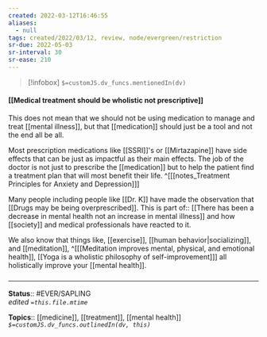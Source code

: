 ```yaml
---
created: 2022-03-12T16:46:55 
aliases:
  - null
tags: created/2022/03/12, review, node/evergreen/restriction
sr-due: 2022-05-03
sr-interval: 30
sr-ease: 210
---
```

> [!infobox]
`$=customJS.dv_funcs.mentionedIn(dv)`

#### [[Medical treatment should be wholistic not prescriptive]] 

This does not mean that we should not be using medication to manage and treat [[mental illness]], but that [[medication]] should just be a tool and not the end all be all.

Most prescription medications like [[SSRI]]'s or [[Mirtazapine]] have side effects that can be just as impactful as their main effects. The job of the doctor is not just to prescribe the [[medication]] but to help the patient find a treatment plan that will most benefit their life.
^[[[notes_Treatment Principles for Anxiety and Depression]]]

Many people including people like [[Dr. K]] have made the observation that [[Drugs may be being overprescribed]].
This is 
part of:: [[There has been a decrease in mental health not an increase in mental illness]]
and how [[society]] and medical professionals have reacted to it.

We also know that things like, [[exercise]], [[human behavior|socializing]], and [[meditation]],
^[[[Meditation improves mental, physical, and emotional health]], [[Yoga is a wholistic philosophy of self-improvement]]]
all holistically improve your [[mental health]].

### <hr class="footnote"/>

**Status**:: #EVER/SAPLING  
*edited `=this.file.mtime`*

**Topics**:: [[medicine]], [[treatment]], [[mental health]]
*`$=customJS.dv_funcs.outlinedIn(dv, this)`*

